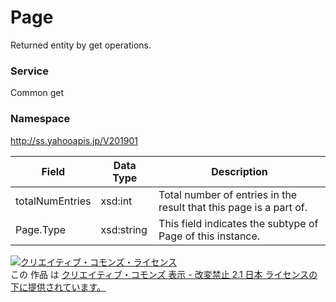 # Page
Returned entity by get operations.
### Service
Common get
### Namespace
http://ss.yahooapis.jp/V201901

| Field | Data Type | Description | 
|---|---|---|
| totalNumEntries| xsd:int| Total number of entries in the result that this page is a part of. |
| Page.Type| xsd:string| This field indicates the subtype of Page of this instance. |

<a rel="license" href="http://creativecommons.org/licenses/by-nd/2.1/jp/"><img alt="クリエイティブ・コモンズ・ライセンス" style="border-width:0" src="https://i.creativecommons.org/l/by-nd/2.1/jp/88x31.png" /></a><br />この 作品 は <a rel="license" href="http://creativecommons.org/licenses/by-nd/2.1/jp/">クリエイティブ・コモンズ 表示 - 改変禁止 2.1 日本 ライセンスの下に提供されています。</a>
